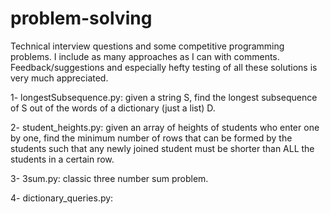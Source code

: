 # problem-solving
Technical interview questions and some competitive programming problems. I include as many approaches as I can with comments.
Feedback/suggestions and especially hefty testing of all these solutions is very much appreciated.

1- longestSubsequence.py: given a string S, find the longest subsequence of S out of the words of a dictionary (just a list) D.

2- student_heights.py: given an array of heights of students who enter one by one, find the minimum number of rows that can be formed by the students such that any newly joined student must be shorter than ALL the students in a certain row.

3- 3sum.py: classic three number sum problem.

4- dictionary_queries.py: 
